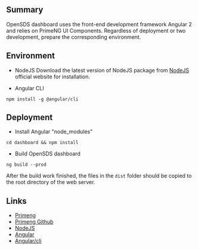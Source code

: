 ## Summary
OpenSDS dashboard uses the front-end development framework Angular 2 and relies
on PrimeNG UI Components. Regardless of deployment or two development, prepare
the corresponding environment.

## Environment
* NodeJS
Download the latest version of NodeJS package from [NodeJS](https://nodejs.org/)
official website for installation.

* Angular CLI
```shell
npm install -g @angular/cli
```

## Deployment
* Install Angular "node_modules"
```shell
cd dashboard && npm install
```

* Build OpenSDS dashboard
```shell
ng build --prod
```
After the build work finished, the files in the `dist` folder should be copied to the root
directory of the web server.

## Links
* [Primeng](https://www.primefaces.org/primeng/)
* [Primeng Github](https://github.com/primefaces/primeng/)
* [NodeJS](https://nodejs.org/)
* [Angular](https://angular.io/)
* [Angular/cli](https://cli.angular.io/)
